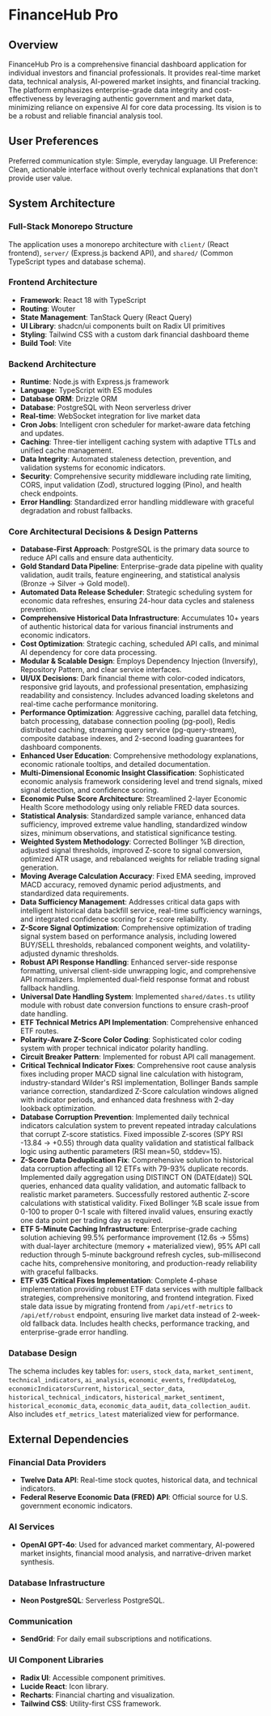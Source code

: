 # FinanceHub Pro

## Overview
FinanceHub Pro is a comprehensive financial dashboard application for individual investors and financial professionals. It provides real-time market data, technical analysis, AI-powered market insights, and financial tracking. The platform emphasizes enterprise-grade data integrity and cost-effectiveness by leveraging authentic government and market data, minimizing reliance on expensive AI for core data processing. Its vision is to be a robust and reliable financial analysis tool.

## User Preferences
Preferred communication style: Simple, everyday language.
UI Preference: Clean, actionable interface without overly technical explanations that don't provide user value.

## System Architecture

### Full-Stack Monorepo Structure
The application uses a monorepo architecture with `client/` (React frontend), `server/` (Express.js backend API), and `shared/` (Common TypeScript types and database schema).

### Frontend Architecture
- **Framework**: React 18 with TypeScript
- **Routing**: Wouter
- **State Management**: TanStack Query (React Query)
- **UI Library**: shadcn/ui components built on Radix UI primitives
- **Styling**: Tailwind CSS with a custom dark financial dashboard theme
- **Build Tool**: Vite

### Backend Architecture
- **Runtime**: Node.js with Express.js framework
- **Language**: TypeScript with ES modules
- **Database ORM**: Drizzle ORM
- **Database**: PostgreSQL with Neon serverless driver
- **Real-time**: WebSocket integration for live market data
- **Cron Jobs**: Intelligent cron scheduler for market-aware data fetching and updates.
- **Caching**: Three-tier intelligent caching system with adaptive TTLs and unified cache management.
- **Data Integrity**: Automated staleness detection, prevention, and validation systems for economic indicators.
- **Security**: Comprehensive security middleware including rate limiting, CORS, input validation (Zod), structured logging (Pino), and health check endpoints.
- **Error Handling**: Standardized error handling middleware with graceful degradation and robust fallbacks.

### Core Architectural Decisions & Design Patterns
- **Database-First Approach**: PostgreSQL is the primary data source to reduce API calls and ensure data authenticity.
- **Gold Standard Data Pipeline**: Enterprise-grade data pipeline with quality validation, audit trails, feature engineering, and statistical analysis (Bronze → Silver → Gold model).
- **Automated Data Release Scheduler**: Strategic scheduling system for economic data refreshes, ensuring 24-hour data cycles and staleness prevention.
- **Comprehensive Historical Data Infrastructure**: Accumulates 10+ years of authentic historical data for various financial instruments and economic indicators.
- **Cost Optimization**: Strategic caching, scheduled API calls, and minimal AI dependency for core data processing.
- **Modular & Scalable Design**: Employs Dependency Injection (Inversify), Repository Pattern, and clear service interfaces.
- **UI/UX Decisions**: Dark financial theme with color-coded indicators, responsive grid layouts, and professional presentation, emphasizing readability and consistency. Includes advanced loading skeletons and real-time cache performance monitoring.
- **Performance Optimization**: Aggressive caching, parallel data fetching, batch processing, database connection pooling (pg-pool), Redis distributed caching, streaming query service (pg-query-stream), composite database indexes, and 2-second loading guarantees for dashboard components.
- **Enhanced User Education**: Comprehensive methodology explanations, economic rationale tooltips, and detailed documentation.
- **Multi-Dimensional Economic Insight Classification**: Sophisticated economic analysis framework considering level and trend signals, mixed signal detection, and confidence scoring.
- **Economic Pulse Score Architecture**: Streamlined 2-layer Economic Health Score methodology using only reliable FRED data sources.
- **Statistical Analysis**: Standardized sample variance, enhanced data sufficiency, improved extreme value handling, standardized window sizes, minimum observations, and statistical significance testing.
- **Weighted System Methodology**: Corrected Bollinger %B direction, adjusted signal thresholds, improved Z-score to signal conversion, optimized ATR usage, and rebalanced weights for reliable trading signal generation.
- **Moving Average Calculation Accuracy**: Fixed EMA seeding, improved MACD accuracy, removed dynamic period adjustments, and standardized data requirements.
- **Data Sufficiency Management**: Addresses critical data gaps with intelligent historical data backfill service, real-time sufficiency warnings, and integrated confidence scoring for z-score reliability.
- **Z-Score Signal Optimization**: Comprehensive optimization of trading signal system based on performance analysis, including lowered BUY/SELL thresholds, rebalanced component weights, and volatility-adjusted dynamic thresholds.
- **Robust API Response Handling**: Enhanced server-side response formatting, universal client-side unwrapping logic, and comprehensive API normalizers. Implemented dual-field response format and robust fallback handling.
- **Universal Date Handling System**: Implemented `shared/dates.ts` utility module with robust date conversion functions to ensure crash-proof date handling.
- **ETF Technical Metrics API Implementation**: Comprehensive enhanced ETF routes.
- **Polarity-Aware Z-Score Color Coding**: Sophisticated color coding system with proper technical indicator polarity handling.
- **Circuit Breaker Pattern**: Implemented for robust API call management.
- **Critical Technical Indicator Fixes**: Comprehensive root cause analysis fixes including proper MACD signal line calculation with histogram, industry-standard Wilder's RSI implementation, Bollinger Bands sample variance correction, standardized Z-Score calculation windows aligned with indicator periods, and enhanced data freshness with 2-day lookback optimization.
- **Database Corruption Prevention**: Implemented daily technical indicators calculation system to prevent repeated intraday calculations that corrupt Z-score statistics. Fixed impossible Z-scores (SPY RSI -13.84 → +0.55) through data quality validation and statistical fallback logic using authentic parameters (RSI mean=50, stddev=15).
- **Z-Score Data Deduplication Fix**: Comprehensive solution to historical data corruption affecting all 12 ETFs with 79-93% duplicate records. Implemented daily aggregation using DISTINCT ON (DATE(date)) SQL queries, enhanced data quality validation, and automatic fallback to realistic market parameters. Successfully restored authentic Z-score calculations with statistical validity. Fixed Bollinger %B scale issue from 0-100 to proper 0-1 scale with filtered invalid values, ensuring exactly one data point per trading day as required.
- **ETF 5-Minute Caching Infrastructure**: Enterprise-grade caching solution achieving 99.5% performance improvement (12.6s → 55ms) with dual-layer architecture (memory + materialized view), 95% API call reduction through 5-minute background refresh cycles, sub-millisecond cache hits, comprehensive monitoring, and production-ready reliability with graceful fallbacks.
- **ETF v35 Critical Fixes Implementation**: Complete 4-phase implementation providing robust ETF data services with multiple fallback strategies, comprehensive monitoring, and frontend integration. Fixed stale data issue by migrating frontend from `/api/etf-metrics` to `/api/etf/robust` endpoint, ensuring live market data instead of 2-week-old fallback data. Includes health checks, performance tracking, and enterprise-grade error handling.

### Database Design
The schema includes key tables for: `users`, `stock_data`, `market_sentiment`, `technical_indicators`, `ai_analysis`, `economic_events`, `fredUpdateLog`, `economicIndicatorsCurrent`, `historical_sector_data`, `historical_technical_indicators`, `historical_market_sentiment`, `historical_economic_data`, `economic_data_audit`, `data_collection_audit`. Also includes `etf_metrics_latest` materialized view for performance.

## External Dependencies

### Financial Data Providers
- **Twelve Data API**: Real-time stock quotes, historical data, and technical indicators.
- **Federal Reserve Economic Data (FRED) API**: Official source for U.S. government economic indicators.

### AI Services
- **OpenAI GPT-4o**: Used for advanced market commentary, AI-powered market insights, financial mood analysis, and narrative-driven market synthesis.

### Database Infrastructure
- **Neon PostgreSQL**: Serverless PostgreSQL.

### Communication
- **SendGrid**: For daily email subscriptions and notifications.

### UI Component Libraries
- **Radix UI**: Accessible component primitives.
- **Lucide React**: Icon library.
- **Recharts**: Financial charting and visualization.
- **Tailwind CSS**: Utility-first CSS framework.